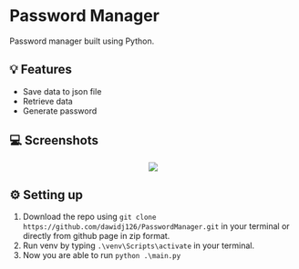 # Password Manager

Password manager built using Python.

## 💡 Features

- Save data to json file
- Retrieve data
- Generate password

## 💻 Screenshots

<p align="center">
   <img src="https://i.postimg.cc/63MLSvtm/usage-1.png"/>
</p>

## ⚙️ Setting up

1. Download the repo using `git clone https://github.com/dawidj126/PasswordManager.git` in your terminal or directly from github page in zip format.
2. Run venv by typing `.\venv\Scripts\activate` in your terminal.
3. Now you are able to run `python .\main.py`
